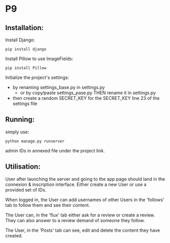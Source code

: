 # P9
## Installation:
Install Django:
```
pip install django
```
Install Pillow to use ImageFields:
```
pip install Pillow
```
Initialize the project's settings:
- by renaming settings_base.py in settings.py
  - or by copy/paste settings_pase.py THEN rename it in settings.py
- then create a random SECRET_KEY for the SECRET_KEY line 23 of the settings file

## Running:
simply use:
```
python manage.py runserver
```
admin IDs in annexed file under the project link.

## Utilisation:
User after launching the server and going to the app page should land
in the connexion & inscription interface.
Either create a new User or use a provided set of IDs.

When logged in, the User can add usernames of other Users in the 'follows' tab
to follow them and see their content. 

The User can, in the 'flux' tab either ask for a review or create a review.
They can also answer to a review demand of someone they follow.

The User, in the 'Posts' tab can see, edit and delete the content they have created.







